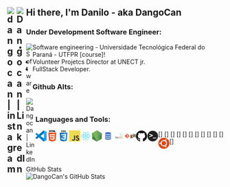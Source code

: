 ## Hi there, I'm Danilo - aka DangoCan [<img align="left" alt="dangocan | instagram" width="22px" src="https://cdn-icons-png.flaticon.com/512/2111/2111463.png" />][instagram] [<img align="left" alt="Dangocan | LinkedIn" width="22px" src="https://cdn.jsdelivr.net/npm/simple-icons@v3/icons/linkedin.svg" />][linkedin]

### Under Development Software Engineer:

- <img align="left" alt="Software" width="15px" src="https://cdn-icons.flaticon.com/png/512/4368/premium/4368421.png?token=exp=1635067275~hmac=3a61334a286257991190e9d87916327b" /> Software engineering - Universidade Tecnológica Federal do Paraná - UTFPR [course]!
- Volunteer Projetcs Director at UNECT jr.
- FullStack Developer.

### Github Alts:

[<img align="left" alt="Dangocan | LinkedIn" width="22px" src="https://cdn.jsdelivr.net/npm/simple-icons@v3/icons/linkedin.svg" />][githubalt1]

<br />

### Languages and Tools:

[<img align="left" alt="Visual Studio Code" width="26px" src="https://raw.githubusercontent.com/github/explore/80688e429a7d4ef2fca1e82350fe8e3517d3494d/topics/visual-studio-code/visual-studio-code.png" />]
[<img align="left" alt="HTML5" width="26px" src="https://raw.githubusercontent.com/github/explore/80688e429a7d4ef2fca1e82350fe8e3517d3494d/topics/html/html.png" />]
[<img align="left" alt="CSS3" width="26px" src="https://raw.githubusercontent.com/github/explore/80688e429a7d4ef2fca1e82350fe8e3517d3494d/topics/css/css.png" />]
[<img align="left" alt="JavaScript" width="26px" src="https://raw.githubusercontent.com/github/explore/80688e429a7d4ef2fca1e82350fe8e3517d3494d/topics/javascript/javascript.png" />]
[<img align="left" alt="React" width="26px" src="https://raw.githubusercontent.com/github/explore/80688e429a7d4ef2fca1e82350fe8e3517d3494d/topics/react/react.png" />]
[<img align="left" alt="Node.js" width="26px" src="https://raw.githubusercontent.com/github/explore/80688e429a7d4ef2fca1e82350fe8e3517d3494d/topics/nodejs/nodejs.png" />]
[<img align="left" alt="SQL" width="26px" src="https://raw.githubusercontent.com/github/explore/80688e429a7d4ef2fca1e82350fe8e3517d3494d/topics/sql/sql.png" />]
[<img align="left" alt="MySQL" width="26px" src="https://raw.githubusercontent.com/github/explore/80688e429a7d4ef2fca1e82350fe8e3517d3494d/topics/mysql/mysql.png" />]
[<img align="left" alt="Git" width="26px" src="https://raw.githubusercontent.com/github/explore/80688e429a7d4ef2fca1e82350fe8e3517d3494d/topics/git/git.png" />]
[<img align="left" alt="GitHub" width="26px" src="https://raw.githubusercontent.com/github/explore/78df643247d429f6cc873026c0622819ad797942/topics/github/github.png" />]
[<img align="left" alt="Terminal" width="26px" src="https://raw.githubusercontent.com/github/explore/80688e429a7d4ef2fca1e82350fe8e3517d3494d/topics/terminal/terminal.png" />]
[<img align="left" alt="Ubuntu" width="26px" src="https://raw.githubusercontent.com/github/explore/80688e429a7d4ef2fca1e82350fe8e3517d3494d/topics/ubuntu/ubuntu.png" />]

<br />
<br />

<summary>GitHub Stats</summary>

<img align="left" alt="DangoCan's GitHub Stats" src="https://github-readme-stats.Dangocan.vercel.app/api?username=Dangocan&show_icons=true&hide_border=true" />

[instagram]: https://www.instagram.com/danilo_gc/
[linkedin]: https://www.linkedin.com/in/danilo-gomes-candido/
[githubalt1]: https://github.com/DaniloGempe
